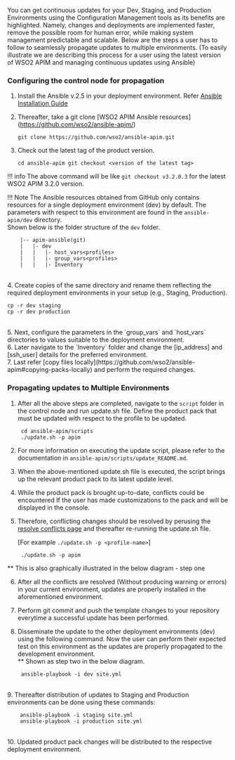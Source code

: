 
You can get continuous updates for your Dev, Staging, and Production Environments using the Configuration Management tools as its benefits are highlighted. Namely, changes and deployments are implemented faster, remove the possible room for human error, while making system management predictable and scalable.
Below are the steps a user has to follow to seamlessly propagate updates to multiple environments.
(To easily illustrate we are describing this process for a user using the latest version of WSO2 APIM and managing continuous updates using Ansible)
 
### Configuring the control node for propagation
1. Install the Ansible v.2.5 in your deployment environment. Refer [Ansible Installation Guide](https://docs.ansible.com/ansible/latest/installation_guide/intro_installation.html)

2. Thereafter, take a git clone [WSO2 APIM Ansible resources] (https://github.com/wso2/ansible-apim/)
   
    ``
        git clone https://github.com/wso2/ansible-apim.git
    ``

3. Check out the latest tag of the product version.
   
    ``
        cd ansible-apim
        git checkout <version of the latest tag>
    ``

!!! info
    The above command will be like ``git checkout v3.2.0.3`` for the latest WSO2 APIM 3.2.0 version.

!!! Note
    The Ansible resources obtained from GitHub only contains resources for a single deployment environment (dev) by default. The parameters with respect to this environment are found in the `ansible-apim/dev` directory. <br>
Shown below is the folder structure of the `dev` folder.

        |--	apim-ansible(git)
        |	|- dev
        |	|	|- host_vars<profiles>
        |	|	|- group_vars<profiles>
        |	|	|- Inventory
<br>
4. Create copies of the same directory and rename them reflecting the required  deployment environments in your setup (e.g., Staging, Production).

    cp -r dev staging
    cp -r dev production
<br>
5. Next, configure the parameters in the `group_vars` and `host_vars` directories to values suitable to the deployment environment.<br>
6. Later navigate to the `Inventory` folder and change the [ip_address] and [ssh_user] details for the preferred environment.<br>
7. Last refer [copy files locally](https://github.com/wso2/ansible-apim#copying-packs-locally) and perform the required changes.<br>

### Propagating updates to Multiple Environments

1. After all the above steps are completed, navigate to the ``script`` folder in the control node and run update.sh file. Define the product pack that must be updated with respect to the profile to be updated.

        cd ansible-apim/scripts
        ./update.sh -p apim


2. For more information on executing the update script, please refer to the documentation in `ansible-apim/scripts/update_README.md`.
3. When the above-mentioned update.sh file is executed, the script brings up the relevant product pack to its latest update level.
4. While the product pack is brought up-to-date, conflicts could be encountered If the user has made customizations to the pack and will be displayed in the console.
5. Therefore, conflicting changes should be resolved by perusing the [resolve conflicts page](../resolve-conflicts/) and thereafter re-running the update.sh file.<br>

    [For example `./update.sh -p <profile-name>`]<br>
   
   
        ./update.sh -p apim
** This is also graphically illustrated in the below diagram - step one
<br>

6. After all the conflicts are resolved (Without producing warning or errors) in your current environment, updates are properly installed in the aforementioned environment.<br>
   
7. Perform git commit and push the template changes to your repository everytime a successful update has been performed.<br>
   
8. Disseminate the update to the other deployment environments (dev) using the following command. Now the user can perform their expected test on this environment as the updates are properly propagated to the development environment.<br>
   ** Shown as step two in the below diagram.<br>
    
        ansible-playbook -i dev site.yml

<br>
9. Thereafter distribution of updates to Staging and Production environments can be done using these commands:
    
        ansible-playbook -i staging site.yml
        ansible-playbook -i production site.yml
<br>
10. Updated product pack changes will be distributed to the respective deployment environment.










